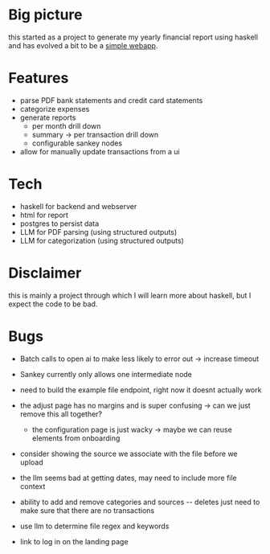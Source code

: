 # Big picture

this started as a project to generate my yearly financial report using haskell
and has evolved a bit to be a [simple webapp](https://myfinancereport.com/).

# Features

- parse PDF bank statements and credit card statements
- categorize expenses
- generate reports
  - per month drill down
  - summary -> per transaction drill down
  - configurable sankey nodes
- allow for manually update transactions from a ui

# Tech

- haskell for backend and webserver
- html for report
- postgres to persist data
- LLM for PDF parsing (using structured outputs)
- LLM for categorization (using structured outputs)

# Disclaimer

this is mainly a project through which I will learn more about haskell, but I expect the code to be bad.

# Bugs

- Batch calls to open ai to make less likely to error out
  -> increase timeout
- Sankey currently only allows one intermediate node
- need to build the example file endpoint, right now it doesnt actually work
- the adjust page has no margins and is super confusing
  -> can we just remove this all together?

  - the configuration page is just wacky
    -> maybe we can reuse elements from onboarding

- consider showing the source we associate with the file before we upload
- the llm seems bad at getting dates, may need to include more file context
- ability to add and remove categories and sources
  -- deletes just need to make sure that there are no transactions
- use llm to determine file regex and keywords
- link to log in on the landing page
